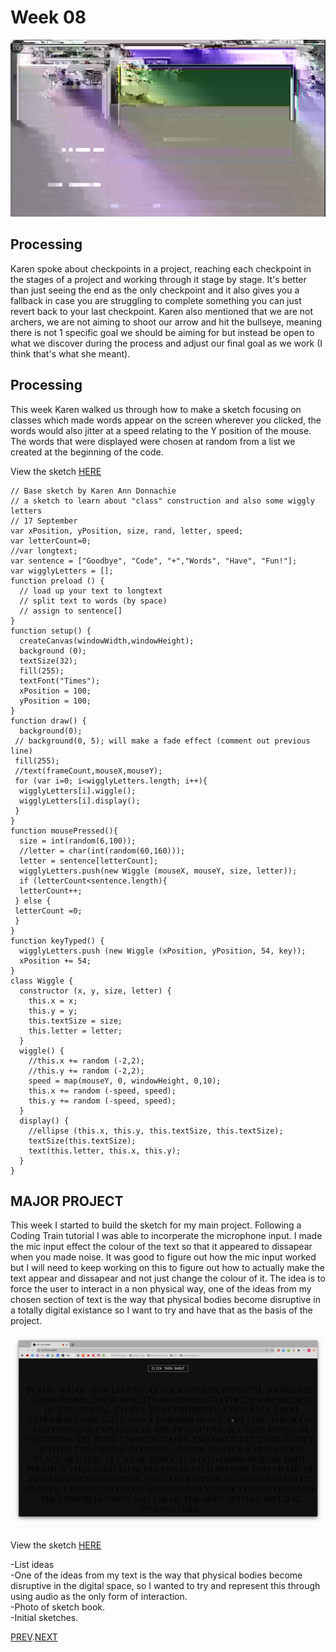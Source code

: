 # Week 08
![](andy_glitch.jpg)

## Processing
Karen spoke about checkpoints in a project, reaching each checkpoint in the stages of a project and working through it stage by stage. It's better than just seeing the end as the only checkpoint and it also gives you a fallback in case you are struggling to complete something you can just revert back to your last checkpoint. Karen also mentioned that we are not archers, we are not aiming to shoot our arrow and hit the bullseye, meaning there is not 1 specific goal we should be aiming for but instead be open to what we discover during the process and adjust our final goal as we work (I think that's what she meant).

## Processing
This week Karen walked us through how to make a sketch focusing on classes which made words appear on the screen wherever you clicked, the words would also jitter at a speed relating to the Y position of the mouse. The words that were displayed were chosen at random from a list we created at the beginning of the code.

View the sketch [HERE](https://hamishpayne.github.io/CODE-WORDS/Classroom/Week-06/WigglyLetters)

``` // 
// Base sketch by Karen Ann Donnachie 
// a sketch to learn about "class" construction and also some wiggly letters
// 17 September
var xPosition, yPosition, size, rand, letter, speed;
var letterCount=0;
//var longtext;
var sentence = ["Goodbye", "Code", "+","Words", "Have", "Fun!"];
var wigglyLetters = [];
function preload () {
  // load up your text to longtext
  // split text to words (by space) 
  // assign to sentence[]
}
function setup() {
  createCanvas(windowWidth,windowHeight);
  background (0);
  textSize(32);
  fill(255);
  textFont("Times");
  xPosition = 100;
  yPosition = 100;
}
function draw() {
  background(0);
 // background(0, 5); will make a fade effect (comment out previous line)
 fill(255);
 //text(frameCount,mouseX,mouseY);
 for (var i=0; i<wigglyLetters.length; i++){
  wigglyLetters[i].wiggle();
  wigglyLetters[i].display();
 }
}
function mousePressed(){
  size = int(random(6,100));
  //letter = char(int(random(60,160)));
  letter = sentence[letterCount];
  wigglyLetters.push(new Wiggle (mouseX, mouseY, size, letter));
  if (letterCount<sentence.length){
  letterCount++;
 } else {
 letterCount =0; 
 }
}
function keyTyped() {
  wigglyLetters.push (new Wiggle (xPosition, yPosition, 54, key));
  xPosition += 54;
}
class Wiggle {  
  constructor (x, y, size, letter) {
    this.x = x;
    this.y = y;
    this.textSize = size;
    this.letter = letter;
  }
  wiggle() {
    //this.x += random (-2,2);
    //this.y += random (-2,2);
    speed = map(mouseY, 0, windowHeight, 0,10);
    this.x += random (-speed, speed);
    this.y += random (-speed, speed);
  }
  display() {
    //ellipse (this.x, this.y, this.textSize, this.textSize);
    textSize(this.textSize);
    text(this.letter, this.x, this.y);
  }
}
```

## MAJOR PROJECT
This week I started to build the sketch for my main project. Following a Coding Train tutorial I was able to incorperate the microphone input. I made the mic input effect the colour of the text so that it appeared to dissapear when you made noise. It was good to figure out how the mic input worked but I will need to keep working on this to figure out how to actually make the text appear and dissapear and not just change the colour of it. The idea is to force the user to interact in a non physical way, one of the ideas from my chosen section of text is the way that physical bodies become disruptive in a totally digital existance so I want to try and have that as the basis of the project.

![](text_reacts_to_mic__cleanup_.gif)

View the sketch [HERE](https://hamishpayne.github.io/CODE-WORDS/Classroom/Week-08/text_reacts_to_mic__cleanup_)

-List ideas  
  -One of the ideas from my text is the way that physical bodies become disruptive in the digital space, so I wanted to try and represent this through using audio as the only form of interaction.   
-Photo of sketch book.   
-Initial sketches.     

[PREV](https://github.com/HamishPayne/CODE-WORDS/edit/master/Classroom/Week-07).[NEXT](https://github.com/HamishPayne/CODE-WORDS/edit/master/Classroom/Week-09)
